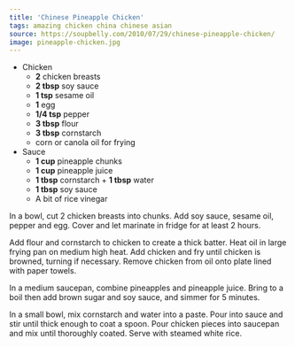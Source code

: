 ```yaml
---
title: 'Chinese Pineapple Chicken'
tags: amazing chicken china chinese asian
source: https://soupbelly.com/2010/07/29/chinese-pineapple-chicken/
image: pineapple-chicken.jpg
---
```


- Chicken
  - **2** chicken breasts
  - **2 tbsp** soy sauce
  - **1 tsp** sesame oil
  - **1** egg
  - **1/4 tsp** pepper
  - **3 tbsp** flour
  - **3 tbsp** cornstarch
  - corn or canola oil for frying
- Sauce
  - **1 cup** pineapple chunks
  - **1 cup** pineapple juice
  - **1 tbsp** cornstarch + **1 tbsp** water
  - **1 tbsp** soy sauce
  - A bit of rice vinegar

In a bowl, cut 2 chicken breasts into chunks. Add soy sauce, sesame oil, pepper and egg. Cover and let marinate in fridge for at least 2 hours.

Add flour and cornstarch to chicken to create a thick batter. Heat oil in large frying pan on medium high heat. Add chicken and fry until chicken is browned, turning if necessary. Remove chicken from oil onto plate lined with paper towels.

In a medium saucepan, combine pineapples and pineapple juice. Bring to a boil then add brown sugar and soy sauce, and simmer for 5 minutes.

In a small bowl, mix cornstarch and water into a paste. Pour into sauce and stir until thick enough to coat a spoon. Pour chicken pieces into saucepan and mix until thoroughly coated. Serve with steamed white rice.
